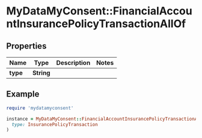# MyDataMyConsent::FinancialAccountInsurancePolicyTransactionAllOf

## Properties

| Name | Type | Description | Notes |
| ---- | ---- | ----------- | ----- |
| **type** | **String** |  |  |

## Example

```ruby
require 'mydatamyconsent'

instance = MyDataMyConsent::FinancialAccountInsurancePolicyTransactionAllOf.new(
  type: InsurancePolicyTransaction
)
```


